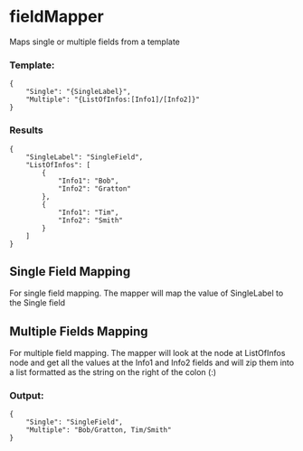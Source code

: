 # fieldMapper
Maps single or multiple fields from a template

### Template:

```
{
    "Single": "{SingleLabel}",
    "Multiple": "{ListOfInfos:[Info1]/[Info2]}"
}
```
### Results
```
{
    "SingleLabel": "SingleField",
    "ListOfInfos": [
        {
            "Info1": "Bob",
            "Info2": "Gratton"
        },
        {
            "Info1": "Tim",
            "Info2": "Smith"
        }
    ]
}
```
## Single Field Mapping
For single field mapping. The mapper will map the value of SingleLabel to the Single field

## Multiple Fields Mapping
For multiple field mapping. The mapper will look at the node at ListOfInfos node and get
all the values at the Info1 and Info2 fields and will zip them into a list formatted as the string
on the right of the colon (:)

### Output:
```
{
    "Single": "SingleField",
    "Multiple": "Bob/Gratton, Tim/Smith" 
}
```
